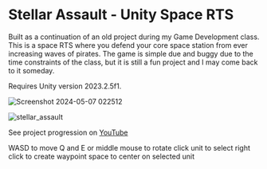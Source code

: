 # Stellar Assault - Unity Space RTS

Built as a continuation of an old project during my Game Development class. 
This is a space RTS where you defend your core space station from ever increasing waves of pirates. 
The game is simple due and buggy due to the time constraints of the class, but it is still a fun project and I may come back to it someday.

Requires Unity version 2023.2.5f1.

![Screenshot 2024-05-07 022512](https://github.com/user-attachments/assets/c632c94e-3a4a-4670-88e1-2213b00206c4)

![stellar_assault](https://github.com/user-attachments/assets/b9c82f85-4668-44dd-84f0-e73b3586b658)

See project progression on [YouTube](https://www.youtube.com/watch?v=CaaYjlInES8&list=PLpSr3vcgQMljAOoeYAyBnVxJagsmv9WAC&index=7)

WASD to move
Q and E or middle mouse to rotate
click unit to select
right click to create waypoint
space to center on selected unit
